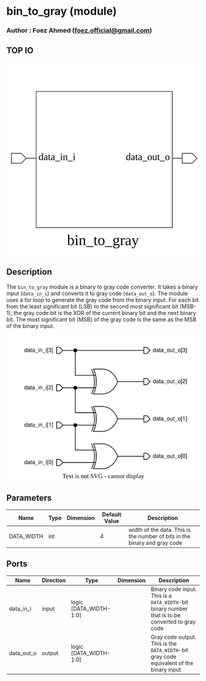 # bin_to_gray (module)

### Author : Foez Ahmed (foez.official@gmail.com)

## TOP IO
<img src="./bin_to_gray_top.svg">

## Description

The `bin_to_gray` module is a binary to gray code converter. It takes a binary input (`data_in_i`)
and converts it to gray code (`data_out_o`).
The module uses a for loop to generate the gray code from the binary input. For each bit from the
least significant bit (LSB) to the second most significant bit (MSB-1), the gray code bit is the XOR
of the current binary bit and the next binary bit. The most significant bit (MSB) of the gray code
is the same as the MSB of the binary input.

<img src="./bin_to_gray_des.svg">

## Parameters
|Name|Type|Dimension|Default Value|Description|
|-|-|-|-|-|
|DATA_WIDTH|int||4| width of the data. This is the number of bits in the binary and gray code|

## Ports
|Name|Direction|Type|Dimension|Description|
|-|-|-|-|-|
|data_in_i|input|logic [DATA_WIDTH-1:0]|| Binary code input. This is a `DATA_WIDTH`-bit binary number that is to be converted to gray code|
|data_out_o|output|logic [DATA_WIDTH-1:0]|| Gray code output. This is the `DATA_WIDTH`-bit gray code equivalent of the binary input|
